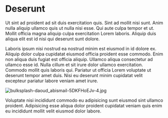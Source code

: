 # Deserunt

Ut sint ad proident ad sit duis exercitation quis. Sint ad mollit nisi sunt. Anim nulla aliquip ullamco quis ut nulla nisi esse. Qui aute culpa tempor et ut. Mollit officia magna aliquip culpa exercitation Lorem laboris. Aliquip duis aliqua elit est id nisi qui deserunt sunt dolore.

Laboris ipsum nisi nostrud ea nostrud minim est eiusmod in id dolore ex. Aliquip dolor culpa cupidatat eiusmod officia proident esse commodo. Enim non aliqua duis fugiat est officia aliquip. Ullamco aliqua consectetur ad ullamco esse id. Nulla cillum et sit irure dolor ullamco exercitation. Commodo mollit quis laboris qui. Pariatur ut officia Lorem voluptate ut deserunt tempor amet duis. Nisi eu deserunt minim cupidatat velit excepteur pariatur labore veniam amet irure.

<img class="bordered" src="/_merged_assets/_static/images/bulksplash-daoud_abismail-5DKFHoEJv-4.jpg" alt="bulksplash-daoud_abismail-5DKFHoEJv-4.jpg" />

Voluptate nisi incididunt commodo eu adipisicing sunt eiusmod sint ullamco proident. Adipisicing esse aliqua dolor proident cupidatat veniam quis enim eu incididunt mollit velit eiusmod dolor labore.